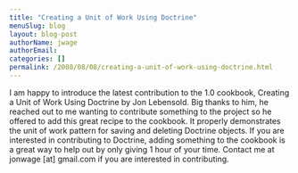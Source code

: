 ```yaml
---
title: "Creating a Unit of Work Using Doctrine"
menuSlug: blog
layout: blog-post
authorName: jwage
authorEmail:
categories: []
permalink: /2008/08/08/creating-a-unit-of-work-using-doctrine.html
---
```

I am happy to introduce the latest contribution to the 1.0 cookbook,
Creating a Unit of Work Using Doctrine by Jon Lebensold. Big thanks to
him, he reached out to me wanting to contribute something to the project
so he offered to add this great recipe to the cookbook. It properly
demonstrates the unit of work pattern for saving and deleting Doctrine
objects. If you are interested in contributing to Doctrine, adding
something to the cookbook is a great way to help out by only giving 1
hour of your time. Contact me at jonwage [at] gmail.com if you are
interested in contributing.
